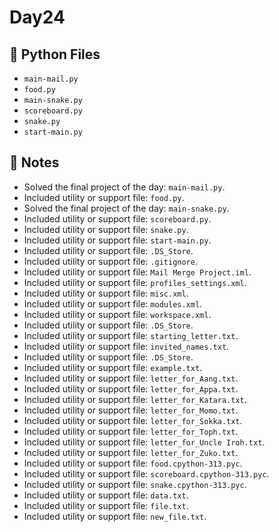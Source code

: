 # Day24

## 📄 Python Files
- `main-mail.py`
- `food.py`
- `main-snake.py`
- `scoreboard.py`
- `snake.py`
- `start-main.py`

## 📝 Notes
- Solved the final project of the day: `main-mail.py`.
- Included utility or support file: `food.py`.
- Solved the final project of the day: `main-snake.py`.
- Included utility or support file: `scoreboard.py`.
- Included utility or support file: `snake.py`.
- Included utility or support file: `start-main.py`.
- Included utility or support file: `.DS_Store`.
- Included utility or support file: `.gitignore`.
- Included utility or support file: `Mail Merge Project.iml`.
- Included utility or support file: `profiles_settings.xml`.
- Included utility or support file: `misc.xml`.
- Included utility or support file: `modules.xml`.
- Included utility or support file: `workspace.xml`.
- Included utility or support file: `.DS_Store`.
- Included utility or support file: `starting_letter.txt`.
- Included utility or support file: `invited_names.txt`.
- Included utility or support file: `.DS_Store`.
- Included utility or support file: `example.txt`.
- Included utility or support file: `letter_for_Aang.txt`.
- Included utility or support file: `letter_for_Appa.txt`.
- Included utility or support file: `letter_for_Katara.txt`.
- Included utility or support file: `letter_for_Momo.txt`.
- Included utility or support file: `letter_for_Sokka.txt`.
- Included utility or support file: `letter_for_Toph.txt`.
- Included utility or support file: `letter_for_Uncle Iroh.txt`.
- Included utility or support file: `letter_for_Zuko.txt`.
- Included utility or support file: `food.cpython-313.pyc`.
- Included utility or support file: `scoreboard.cpython-313.pyc`.
- Included utility or support file: `snake.cpython-313.pyc`.
- Included utility or support file: `data.txt`.
- Included utility or support file: `file.txt`.
- Included utility or support file: `new_file.txt`.